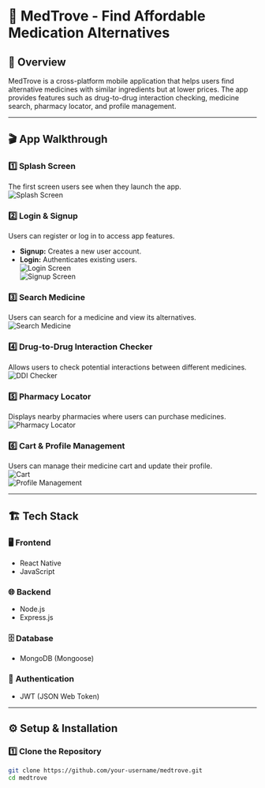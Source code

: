 # 🏥 MedTrove - Find Affordable Medication Alternatives  

## 📌 Overview  
MedTrove is a cross-platform mobile application that helps users find alternative medicines with similar ingredients but at lower prices. The app provides features such as drug-to-drug interaction checking, medicine search, pharmacy locator, and profile management.  

---

## 🎬 App Walkthrough  

### 1️⃣ **Splash Screen**  
The first screen users see when they launch the app.  
![Splash Screen](your-image-link-here)  

### 2️⃣ **Login & Signup**  
Users can register or log in to access app features.  
- **Signup:** Creates a new user account.  
- **Login:** Authenticates existing users.  
![Login Screen](your-image-link-here)  
![Signup Screen](your-image-link-here)  

### 3️⃣ **Search Medicine**  
Users can search for a medicine and view its alternatives.  
![Search Medicine](your-image-link-here)  

### 4️⃣ **Drug-to-Drug Interaction Checker**  
Allows users to check potential interactions between different medicines.  
![DDI Checker](your-image-link-here)  

### 5️⃣ **Pharmacy Locator**  
Displays nearby pharmacies where users can purchase medicines.  
![Pharmacy Locator](your-image-link-here)  

### 6️⃣ **Cart & Profile Management**  
Users can manage their medicine cart and update their profile.  
![Cart](your-image-link-here)  
![Profile Management](your-image-link-here)  

---

## 🏗️ **Tech Stack**  

### 🖥️ **Frontend**  
- React Native  
- JavaScript  

### 🌐 **Backend**  
- Node.js  
- Express.js  

### 🗄️ **Database**  
- MongoDB (Mongoose)  

### 🔐 **Authentication**  
- JWT (JSON Web Token)  

---

## ⚙️ **Setup & Installation**  

### 1️⃣ Clone the Repository  
```sh
git clone https://github.com/your-username/medtrove.git
cd medtrove

